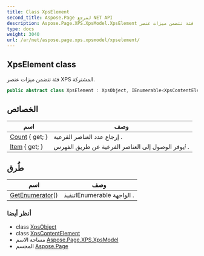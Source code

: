 ```yaml
---
title: Class XpsElement
second_title: Aspose.Page لمرجع NET API
description: Aspose.Page.XPS.XpsModel.XpsElement فصل. فئة تتضمن ميزات عنصر XPS المشتركة.
type: docs
weight: 3040
url: /ar/net/aspose.page.xps.xpsmodel/xpselement/
---
```

## XpsElement class

فئة تتضمن ميزات عنصر XPS المشتركة.

```csharp
public abstract class XpsElement : XpsObject, IEnumerable<XpsContentElement>
```

## الخصائص

| اسم | وصف |
| --- | --- |
| [Count](../../aspose.page.xps.xpsmodel/xpselement/count/) { get; } | إرجاع عدد العناصر الفرعية . |
| [Item](../../aspose.page.xps.xpsmodel/xpselement/item/) { get; } | يوفر الوصول إلى العناصر الفرعية عن طريق الفهرس*i* . |

## طُرق

| اسم | وصف |
| --- | --- |
| [GetEnumerator](../../aspose.page.xps.xpsmodel/xpselement/getenumerator/)() | تنفيذIEnumerable الواجهة . |

### أنظر أيضا

* class [XpsObject](../xpsobject/)
* class [XpsContentElement](../xpscontentelement/)
* مساحة الاسم [Aspose.Page.XPS.XpsModel](../../aspose.page.xps.xpsmodel/)
* المجسم [Aspose.Page](../../)


